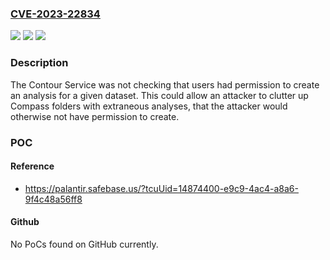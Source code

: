 ### [CVE-2023-22834](https://cve.mitre.org/cgi-bin/cvename.cgi?name=CVE-2023-22834)
![](https://img.shields.io/static/v1?label=Product&message=com.palantir.contour%3Acontour-dispatch&color=blue)
![](https://img.shields.io/static/v1?label=Version&message=*%3C%209.642.0%20&color=brighgreen)
![](https://img.shields.io/static/v1?label=Vulnerability&message=The%20web%20application%20does%20not%20adequately%20enforce%20appropriate%20authorization%20on%20all%20restricted%20URLs%2C%20scripts%2C%20or%20files.&color=brighgreen)

### Description

The Contour Service was not checking that users had permission to create an analysis for a given dataset. This could allow an attacker to clutter up Compass folders with extraneous analyses, that the attacker would otherwise not have permission to create.

### POC

#### Reference
- https://palantir.safebase.us/?tcuUid=14874400-e9c9-4ac4-a8a6-9f4c48a56ff8

#### Github
No PoCs found on GitHub currently.


